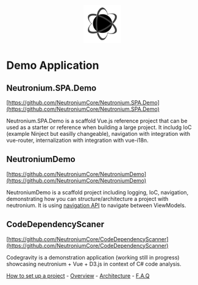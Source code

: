 <p align="center"><img <p align="center"><img width="100"src="../../Deploy/logo.png"></p>

# Demo Application


## Neutronium.SPA.Demo
[https://github.com/NeutroniumCore/Neutronium.SPA.Demo](https://github.com/NeutroniumCore/Neutronium.SPA.Demo)

Neutronium.SPA.Demo is a scaffold Vue.js reference project that can be used as a starter or reference when building a large project.
It includg IoC (example Ninject but easilly changeable), navigation with integration with vue-router, internalization with integration with vue-i18n.

## NeutroniumDemo
[https://github.com/NeutroniumCore/NeutroniumDemo](https://github.com/NeutroniumCore/NeutroniumDemo)

NeutroniumDemo is a scaffold project including logging, IoC, navigation, demonstrating how you can structure/architecture a project with neutronium.
It is using [navigation API](./Navigation.md) to navigate between ViewModels. 


## CodeDependencyScaner
[https://github.com/NeutroniumCore/CodeDependencyScanner](https://github.com/NeutroniumCore/CodeDependencyScanner)

Codegravity is a demonstration application (working still in progress) showcasing neutronium + Vue + D3.js in context of C# code analysis.


[How to set up a project](./SetUp.md) - [Overview](./Overview.md) - [Architecture](./Architecture.md) - [F.A.Q](./FAQ.md)
